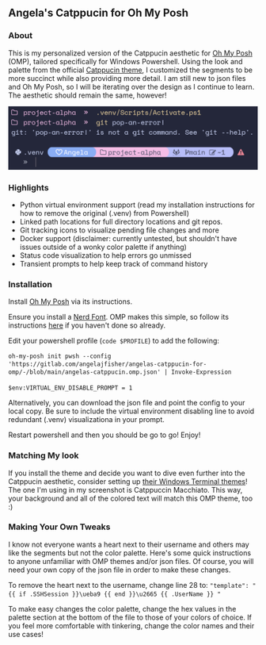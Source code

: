 ## Angela's Catppucin for Oh My Posh


### About

This is my personalized version of the Catppucin aesthetic for [Oh My Posh](https://github.com/JanDeDobbeleer/oh-my-posh) (OMP), tailored specifically for Windows Powershell. Using the look and palette from the official [Catppucin theme](https://ohmyposh.dev/docs/themes#catppuccin), I customized the segments to be more succinct while also providing more detail. I am still new to json files and Oh My Posh, so I will be iterating over the design as I continue to learn. The aesthetic should remain the same, however!

![Example-1](Screenshots/Example-1.png)


### Highlights

- Python virtual environment support (read my installation instructions for how to remove the original (.venv) from Powershell)
- Linked path locations for full directory locations and git repos.
- Git tracking icons to visualize pending file changes and more
- Docker support (disclaimer: currently untested, but shouldn't have issues outside of a wonky color palette if anything)
- Status code visualization to help errors go unmissed
- Transient prompts to help keep track of command history


### Installation

Install [Oh My Posh](https://github.com/JanDeDobbeleer/oh-my-posh) via its instructions.

Ensure you install a [Nerd Font](https://www.nerdfonts.com/). OMP makes this simple, so follow its instructions [here](https://ohmyposh.dev/docs/installation/fonts) if you haven't done so already.

Edit your powershell profile (`code $PROFILE`) to add the following:
```
oh-my-posh init pwsh --config 'https://gitlab.com/angelajfisher/angelas-catppucin-for-omp/-/blob/main/angelas-catppucin.omp.json' | Invoke-Expression

$env:VIRTUAL_ENV_DISABLE_PROMPT = 1
```

Alternatively, you can download the json file and point the config to your local copy. Be sure to include the virtual environment disabling line to avoid redundant (.venv) visualizationa in your prompt.

Restart powershell and then you should be go to go! Enjoy!


### Matching My look

If you install the theme and decide you want to dive even further into the Catppucin aesthetic, consider setting up [their Windows Terminal themes](https://github.com/catppuccin/windows-terminal)! The one I'm using in my screenshot is Catppuccin Macchiato. This way, your background and all of the colored text will match this OMP theme, too :)


### Making Your Own Tweaks

I know not everyone wants a heart next to their username and others may like the segments but not the color palette. Here's some quick instructions to anyone unfamiliar with OMP themes and/or json files. Of course, you will need your own copy of the json file in order to make these changes.

To remove the heart next to the username, change line 28 to: `"template": " {{ if .SSHSession }}\ueba9 {{ end }}\u2665 {{ .UserName }} "`

To make easy changes the color palette, change the hex values in the palette section at the bottom of the file to those of your colors of choice. If you feel more comfortable with tinkering, change the color names and their use cases!
